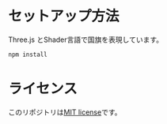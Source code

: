 # セットアップ方法

Three.js とShader言語で国旗を表現しています。

```bash
npm install
```

# ライセンス

このリポジトリは[MIT license](https://en.wikipedia.org/wiki/MIT_License)です。
